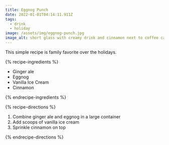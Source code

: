 ```yaml
---
title: Eggnog Punch
date: 2022-01-01T04:14:11.911Z
tags:
  - drink
  - holiday
image: /assets/img/eggnog-punch.jpg
image_alt: short glass with creamy drink and cinnamon next to coffee cake.
---
```

This simple recipe is family favorite over the holidays.

{% recipe-ingredients %}

- Ginger ale
- Eggnog
- Vanilla Ice Cream
- Cinnamon

{% endrecipe-ingredients %}

{% recipe-directions %}

1. Combine ginger ale and eggnog in a large container
1. Add scoops of vanilla ice cream
1. Sprinkle cinnamon on top

{% endrecipe-directions %}